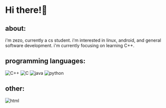 # Hi there!👋

## about:
i'm zezo, currently a cs student.
i'm interested in linux, android, and general software development.
i'm currently focusing on learning C++.

## programming languages:
![C++](https://img.shields.io/badge/C++-171717?logo=cplusplus)
![C](https://img.shields.io/badge/C-171717?logo=c)
![java](https://img.shields.io/badge/171717-white?logo=openjdk)
![python](https://img.shields.io/badge/Python-171717?logo=python)

## other:
![html](https://img.shields.io/badge/html-171717?logo=html5)


<!---
Z3Z07/Z3Z07 is a ✨ special ✨ repository because its `README.md` (this file) appears on your GitHub profile.
You can click the Preview link to take a look at your changes.
- 👋 Hi, I’m @Z3Z07
- 👀 I’m interested in ...
- 🌱 I’m currently learning ...
- 💞️ I’m looking to collaborate on ...
- 📫 How to reach me ...


--->
